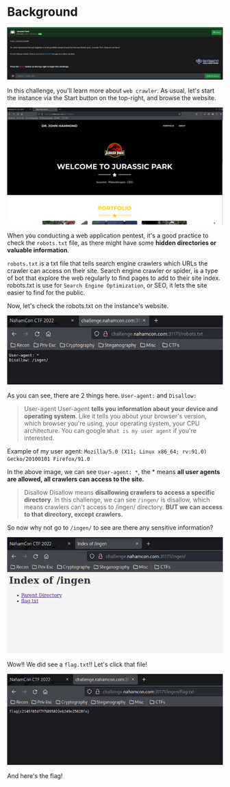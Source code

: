 # Background
![background](https://github.com/siunam321/CTF-Writeups/blob/main/NahamCon-CTF-2022/Web/Jurassic-Park/images/background.png)

In this challenge, you'll learn more about `web crawler`. As usual, let's start the instance via the Start button on the top-right, and browse the website.

![solution1](https://github.com/siunam321/CTF-Writeups/blob/main/NahamCon-CTF-2022/Web/Jurassic-Park/images/solution1.png)

When you conducting a web application pentest, it's a good practice to check the `robots.txt` file, as there might have some **hidden directories or valuable information**.

`robots.txt` is a txt file that tells search engine crawlers which URLs the crawler can access on their site. Search engine crawler or spider, is a type of bot that explore the web regularly to find pages to add to their site index. robots.txt is use for `Search Engine Optimization`, or SEO, it lets the site easier to find for the public.

Now, let's check the robots.txt on the instance's website.

![solution2](https://github.com/siunam321/CTF-Writeups/blob/main/NahamCon-CTF-2022/Web/Jurassic-Park/images/solution2.png)

As you can see, there are 2 things here. `User-agent:` and `Disallow:`

> User-agent
User-agent **tells you information about your device and operating system**. Like it tells you about your browser's version, which browser you're using, your operating system, your CPU architecture. You can google `What is my user agent` if you're interested.

Example of my user agent: `Mozilla/5.0 (X11; Linux x86_64; rv:91.0) Gecko/20100101 Firefox/91.0`

In the above image, we can see `User-agent: *`, the * means **all user agents are allowed, all crawlers can access to the site.**

> Disallow
Disallow means **disallowing crawlers to access a specific directory**. In this challenge, we can see `/ingen/` is disallow, which means crawlers can't access to /ingen/ directory. **BUT we can access to that directory, except crawlers.**

So now why not go to `/ingen/` to see are there any sensitive information?

![solution3](https://github.com/siunam321/CTF-Writeups/blob/main/NahamCon-CTF-2022/Web/Jurassic-Park/images/solution3.png)

Wow!! We did see a `flag.txt`!! Let's click that file!

![flag](https://github.com/siunam321/CTF-Writeups/blob/main/NahamCon-CTF-2022/Web/Jurassic-Park/images/flag.png)

And here's the flag!